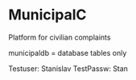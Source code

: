# MunicipalC
Platform for civilian complaints

municipaldb = database tables only

Testuser: Stanislav
TestPassw: Stan
